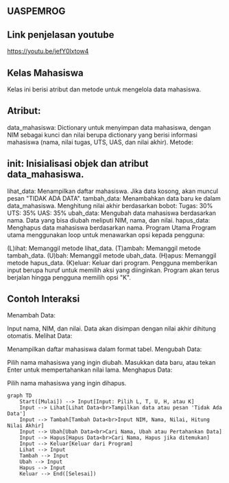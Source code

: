 
## UASPEMROG

## Link penjelasan youtube

https://youtu.be/jefY0lxtow4

## Kelas Mahasiswa
Kelas ini berisi atribut dan metode untuk mengelola data mahasiswa.

## Atribut:

data_mahasiswa: Dictionary untuk menyimpan data mahasiswa, dengan NIM sebagai kunci dan nilai berupa dictionary yang berisi informasi mahasiswa (nama, nilai tugas, UTS, UAS, dan nilai akhir).
Metode:

## __init__: Inisialisasi objek dan atribut data_mahasiswa.
lihat_data: Menampilkan daftar mahasiswa. Jika data kosong, akan muncul pesan "TIDAK ADA DATA".
tambah_data: Menambahkan data baru ke dalam data_mahasiswa. Menghitung nilai akhir berdasarkan bobot:
Tugas: 30%
UTS: 35%
UAS: 35%
ubah_data: Mengubah data mahasiswa berdasarkan nama. Data yang bisa diubah meliputi NIM, nama, dan nilai.
hapus_data: Menghapus data mahasiswa berdasarkan nama.
Program Utama
Program utama menggunakan loop untuk menawarkan opsi kepada pengguna:

(L)ihat: Memanggil metode lihat_data.
(T)ambah: Memanggil metode tambah_data.
(U)bah: Memanggil metode ubah_data.
(H)apus: Memanggil metode hapus_data.
(K)eluar: Keluar dari program.
Pengguna memberikan input berupa huruf untuk memilih aksi yang diinginkan. Program akan terus berjalan hingga pengguna memilih opsi "K".

## Contoh Interaksi
Menambah Data:

Input nama, NIM, dan nilai.
Data akan disimpan dengan nilai akhir dihitung otomatis.
Melihat Data:

Menampilkan daftar mahasiswa dalam format tabel.
Mengubah Data:

Pilih nama mahasiswa yang ingin diubah.
Masukkan data baru, atau tekan Enter untuk mempertahankan nilai lama.
Menghapus Data:

Pilih nama mahasiswa yang ingin dihapus.
```mermaid
graph TD
    Start([Mulai]) --> Input[Input: Pilih L, T, U, H, atau K]
    Input --> Lihat[Lihat Data<br>Tampilkan data atau pesan 'Tidak Ada Data']
    Input --> Tambah[Tambah Data<br>Input NIM, Nama, Nilai, Hitung Nilai Akhir]
    Input --> Ubah[Ubah Data<br>Cari Nama, Ubah atau Pertahankan Data]
    Input --> Hapus[Hapus Data<br>Cari Nama, Hapus jika ditemukan]
    Input --> Keluar[Keluar dari Program]
    Lihat --> Input
    Tambah --> Input
    Ubah --> Input
    Hapus --> Input
    Keluar --> End([Selesai])
```
